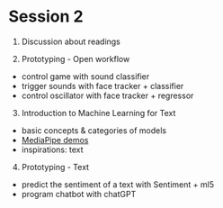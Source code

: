 # Session 2

1. Discussion about readings

2. Prototyping - Open workflow

  - control game with sound classifier
  - trigger sounds with face tracker + classifier
  - control oscillator with face tracker + regressor

3. Introduction to Machine Learning for Text

  - basic concepts & categories of models
  - [MediaPipe demos](https://mediapipe-studio.webapps.google.com/home)
  - inspirations: text

4. Prototyping - Text

  - predict the sentiment of a text with Sentiment + ml5
  - program chatbot with chatGPT
